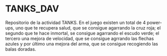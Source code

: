 # TANKS_DAV
Repositorio de la actividad TANKS.
En el juego existen un total de 4 power-ups, uno que te recupera salud, que se consigue agarrando la cruz roja; el segundo que te hace inmortal, se consigue agarrando el escudo verde; el tercero una mejora de velocidad, que se consigue agrrando las flechas azules y por último una mejora del arma, que se consigue recogiendo las balas doradas.
